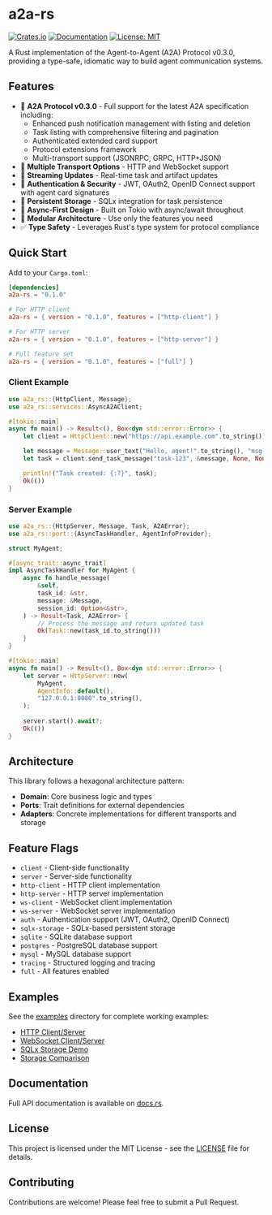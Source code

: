 # a2a-rs

[![Crates.io](https://img.shields.io/crates/v/a2a-rs.svg)](https://crates.io/crates/a2a-rs)
[![Documentation](https://docs.rs/a2a-rs/badge.svg)](https://docs.rs/a2a-rs)
[![License: MIT](https://img.shields.io/badge/License-MIT-yellow.svg)](https://opensource.org/licenses/MIT)

A Rust implementation of the Agent-to-Agent (A2A) Protocol v0.3.0, providing a type-safe, idiomatic way to build agent communication systems.

## Features

- 🚀 **A2A Protocol v0.3.0** - Full support for the latest A2A specification including:
  - Enhanced push notification management with listing and deletion
  - Task listing with comprehensive filtering and pagination
  - Authenticated extended card support
  - Protocol extensions framework
  - Multi-transport support (JSONRPC, GRPC, HTTP+JSON)
- 🔄 **Multiple Transport Options** - HTTP and WebSocket support
- 📡 **Streaming Updates** - Real-time task and artifact updates
- 🔐 **Authentication & Security** - JWT, OAuth2, OpenID Connect support with agent card signatures
- 💾 **Persistent Storage** - SQLx integration for task persistence
- 🎯 **Async-First Design** - Built on Tokio with async/await throughout
- 🧩 **Modular Architecture** - Use only the features you need
- ✅ **Type Safety** - Leverages Rust's type system for protocol compliance

## Quick Start

Add to your `Cargo.toml`:

```toml
[dependencies]
a2a-rs = "0.1.0"

# For HTTP client
a2a-rs = { version = "0.1.0", features = ["http-client"] }

# For HTTP server
a2a-rs = { version = "0.1.0", features = ["http-server"] }

# Full feature set
a2a-rs = { version = "0.1.0", features = ["full"] }
```

### Client Example

```rust
use a2a_rs::{HttpClient, Message};
use a2a_rs::services::AsyncA2AClient;

#[tokio::main]
async fn main() -> Result<(), Box<dyn std::error::Error>> {
    let client = HttpClient::new("https://api.example.com".to_string());

    let message = Message::user_text("Hello, agent!".to_string(), "msg-123".to_string());
    let task = client.send_task_message("task-123", &message, None, None).await?;

    println!("Task created: {:?}", task);
    Ok(())
}
```

### Server Example

```rust
use a2a_rs::{HttpServer, Message, Task, A2AError};
use a2a_rs::port::{AsyncTaskHandler, AgentInfoProvider};

struct MyAgent;

#[async_trait::async_trait]
impl AsyncTaskHandler for MyAgent {
    async fn handle_message(
        &self,
        task_id: &str,
        message: &Message,
        session_id: Option<&str>,
    ) -> Result<Task, A2AError> {
        // Process the message and return updated task
        Ok(Task::new(task_id.to_string()))
    }
}

#[tokio::main]
async fn main() -> Result<(), Box<dyn std::error::Error>> {
    let server = HttpServer::new(
        MyAgent,
        AgentInfo::default(),
        "127.0.0.1:8080".to_string(),
    );
    
    server.start().await?;
    Ok(())
}
```

## Architecture

This library follows a hexagonal architecture pattern:

- **Domain**: Core business logic and types
- **Ports**: Trait definitions for external dependencies
- **Adapters**: Concrete implementations for different transports and storage

## Feature Flags

- `client` - Client-side functionality
- `server` - Server-side functionality  
- `http-client` - HTTP client implementation
- `http-server` - HTTP server implementation
- `ws-client` - WebSocket client implementation
- `ws-server` - WebSocket server implementation
- `auth` - Authentication support (JWT, OAuth2, OpenID Connect)
- `sqlx-storage` - SQLx-based persistent storage
- `sqlite` - SQLite database support
- `postgres` - PostgreSQL database support
- `mysql` - MySQL database support
- `tracing` - Structured logging and tracing
- `full` - All features enabled

## Examples

See the [examples](examples/) directory for complete working examples:

- [HTTP Client/Server](examples/http_client_server.rs)
- [WebSocket Client/Server](examples/websocket_client_server.rs)
- [SQLx Storage Demo](examples/sqlx_storage_demo.rs)
- [Storage Comparison](examples/storage_comparison.rs)

## Documentation

Full API documentation is available on [docs.rs](https://docs.rs/a2a-rs).

## License

This project is licensed under the MIT License - see the [LICENSE](LICENSE) file for details.

## Contributing

Contributions are welcome! Please feel free to submit a Pull Request.